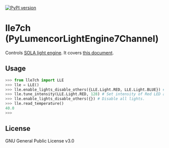 [![PyPI version](https://badge.fury.io/py/lle7ch.svg)](https://badge.fury.io/py/lle7ch)

# lle7ch (PyLumencorLightEngine7Channel)
Controls [SOLA light engine](https://lumencor.com/products/sola-light-engine/). It covers [this document](https://lumencor.com/wp-content/uploads/sites/11/2016/02/Spectra-TTL-IF-Doc.pdf).

## Usage
```python
>>> from lle7ch import LLE
>>> lle = LLE()
>>> lle.enable_lights_disable_others({LLE.Light.RED, LLE.Light.BLUE}) # Enable Red and Blue LED, and disable other lights.
>>> lle.tune_intensity(LLE.Light.RED, 128) # Set intensity of Red LED as 128. (Min: 0, Max: 255)
>>> lle.enable_lights_disable_others({}) # Disable all lights.
>>> lle.read_temperature()
40.0
>>>
```

## License
GNU General Public License v3.0
